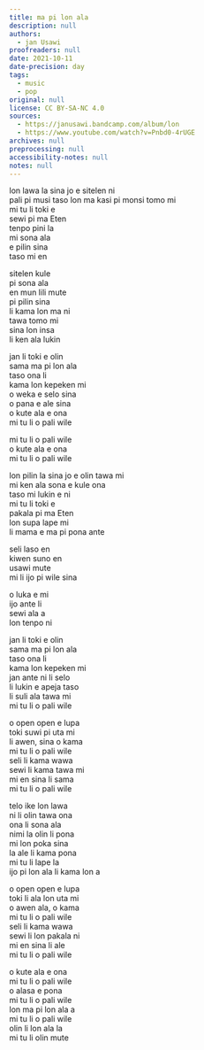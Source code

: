 ```yaml
---
title: ma pi lon ala
description: null
authors:
  - jan Usawi
proofreaders: null
date: 2021-10-11
date-precision: day
tags:
  - music
  - pop
original: null
license: CC BY-SA-NC 4.0
sources:
  - https://janusawi.bandcamp.com/album/lon
  - https://www.youtube.com/watch?v=Pnbd0-4rUGE
archives: null
preprocessing: null
accessibility-notes: null
notes: null
---
```


lon lawa la sina jo e sitelen ni  \
pali pi musi taso lon ma kasi pi monsi tomo mi  \
mi tu li toki e   \
sewi pi ma Eten  \
tenpo pini la  \
mi sona ala  \
e pilin sina  \
taso mi en

sitelen kule  \
pi sona ala  \
en mun lili mute  \
pi pilin sina  \
li kama lon ma ni  \
tawa tomo mi  \
sina lon insa  \
li ken ala lukin

jan li toki e olin  \
sama ma pi lon ala  \
taso ona li  \
kama lon kepeken mi  \
o weka e selo sina  \
o pana e ale sina  \
o kute ala e ona  \
mi tu li o pali wile

mi tu li o pali wile  \
o kute ala e ona  \
mi tu li o pali wile

lon pilin la sina jo e olin tawa mi  \
mi ken ala sona e kule ona  \
taso mi lukin e ni  \
mi tu li toki e  \
pakala pi ma Eten  \
lon supa lape mi  \
li mama e ma pi pona ante 

seli laso en  \
kiwen suno en  \
usawi mute  \
mi li ijo pi wile sina

o luka e mi  \
ijo ante li  \
sewi ala a  \
lon tenpo ni

jan li toki e olin  \
sama ma pi lon ala  \
taso ona li  \
kama lon kepeken mi  \
jan ante ni li selo  \
li lukin e apeja taso  \
li suli ala tawa mi  \
mi tu li o pali wile

o open open e lupa   \
toki suwi pi uta mi  \
li awen, sina o kama  \
mi tu li o pali wile  \
seli li kama wawa  \
sewi li kama tawa mi  \
mi en sina li sama  \
mi tu li o pali wile

telo ike lon lawa  \
ni li olin tawa ona  \
ona li sona ala  \
nimi la olin li pona  \
mi lon poka sina  \
la ale li kama pona  \
mi tu li lape la  \
ijo pi lon ala li kama lon a

o open open e lupa  \
toki li ala lon uta mi  \
o awen ala, o kama  \
mi tu li o pali wile  \
seli li kama wawa  \
sewi li lon pakala ni  \
mi en sina li ale  \
mi tu li o pali wile

o kute ala e ona  \
mi tu li o pali wile  \
o alasa e pona  \
mi tu li o pali wile  \
lon ma pi lon ala a  \
mi tu li o pali wile  \
olin li lon ala la  \
mi tu li olin mute
